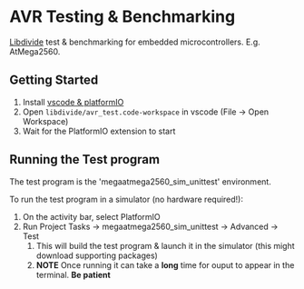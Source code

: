 # AVR Testing & Benchmarking

[Libdivide](https://github.com/ridiculousfish/libdivide) test & benchmarking for embedded microcontrollers. E.g. AtMega2560.

## Getting Started

 1. Install [vscode & platformIO](https://docs.platformio.org/en/latest/integration/ide/vscode.html#installation)
 2. Open `libdivide/avr_test.code-workspace` in vscode (File -> Open Workspace)
 3. Wait for the PlatformIO extension to start
 
## Running the Test program

The test program is the 'megaatmega2560_sim_unittest' environment.

To run the test program in a simulator (no hardware required!):

1. On the activity bar, select PlatformIO 
2. Run Project Tasks -> megaatmega2560_sim_unittest -> Advanced -> Test
    1. This will build the test program & launch it in the simulator (this might download supporting packages)
    2. **NOTE** Once running it can take a **long** time for ouput to appear in the terminal. **Be patient**

